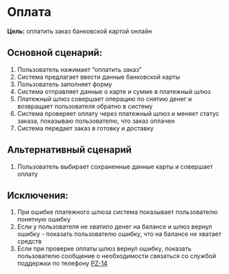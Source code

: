 # Оплата

**Цель:** оплатить заказ банковской картой онлайн

## Основной сценарий:

1. Пользователь нажимает “оплатить заказ”
2. Система предлагает ввести данные банковской карты
3. Пользователь заполняет форму
4. Система отправляет данные о карте и сумме в платежный шлюз
5. Платежный шлюз совершает операцию по снятию денег и возвращает пользователя обратно в систему
6. Система проверяет оплату через платежный шлюз и меняет статус заказа, показываю пользователю, что заказ оплачен
7. Система передает заказ в готовку и доставку

## Альтернативный сценарий

1. Пользователь выбирает сохраненные данные карты и совершает оплату

## Исключения:

1. При ошибке платежного шлюза система показывает пользователю понятную ошибку
2. Если у пользователя не хватило денег на балансе и шлюз вернул ошибку - показать пользователю ошибку, что на балансе не хватает средств
3. Если при проверке оплаты шлюз вернул ошибку, показать пользователю сообщение о необходимости связаться со службой поддержки по телефону [PZ-14](https://skillfactory-sa-ikalinichenko.atlassian.net/browse/PZ-14)
